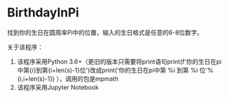 # BirthdayInPi
找到你的生日在圆周率Pi中的位置，输入的生日格式是任意的6-8位数字。

关于该程序：

  1. 该程序采用Python 3.6+（更旧的版本只需要将print语句print(f'你的生日在pi中第{i}到第{i+len(s)-1}位')改成print('你的生日在pi中第 %i 到第 %i 位'%{i,i+len(s)-1}) ），调用的包是mpmath
  2. 该程序采用Jupyter Notebook
